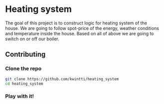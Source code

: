 # Heating system

The goal of this project is to construct logic for heating system of the house.
We are going to follow spot-price of the energy, weather conditions and temperature inside the house. 
Based on all of above we are going to switch on or off our boiler. 

## Contributing

### Clone the repo

```bash
git clone https://github.com/kwintti/heating_system 
cd heating_system 
```
### Play with it!

